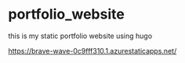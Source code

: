 # portfolio_website
this is my static portfolio website using hugo 


https://brave-wave-0c9fff310.1.azurestaticapps.net/
